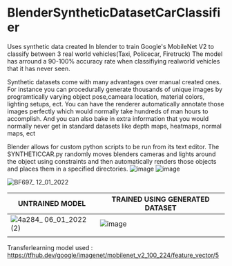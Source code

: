 # BlenderSyntheticDatasetCarClassifier
Uses synthetic data created In blender to train Google's MobileNet V2 to classify between 3 real world vehicles(Taxi, Policecar, Firetruck)
The model has arround a 90-100% accuracy rate when classifiying realworld vehicles that it has never seen.

Synthetic datasets come with many advantages over manual created ones. For instance you can procedurally generate thousands of unique images by programtically varying object pose,cameara location, material colors, lighting setups, ect. You can have the renderer automatically annotate those images perfectly which would normally take hundreds of man hours to accomplish. And you can also bake in extra information that you would normally never get in standard datasets like depth maps, heatmaps, normal maps, ect

Blender allows for custom python scripts to be run from its text editor. The SYNTHETICCAR.py randomly moves blenders cameras and lights around the object using constraints and then automatically renders those objects and places them in a specified directories.
![image](https://user-images.githubusercontent.com/89361982/149077844-703336a6-545e-4ae6-be51-d79adf9d7456.png)
![image](https://user-images.githubusercontent.com/89361982/149078453-0f00be1b-a44b-4a79-8192-453c50ea475b.png)

![BF697_ 12_01_2022](https://user-images.githubusercontent.com/89361982/149079039-316039f7-86d5-4c21-a689-2d49e2799a05.gif)


| UNTRAINED MODEL | TRAINED USING GENERATED DATASET |
| ------------- | ------------- |
| ![4a284_ 06_01_2022 (2)](https://user-images.githubusercontent.com/89361982/149078999-201676be-1f27-4faa-b33f-1bccc3e9ced5.png)  | ![image](https://user-images.githubusercontent.com/89361982/149078530-ac411eee-9911-43f7-a07d-6f251f17b5fd.png) |
|  |  |


Transferlearning model used : https://tfhub.dev/google/imagenet/mobilenet_v2_100_224/feature_vector/5
